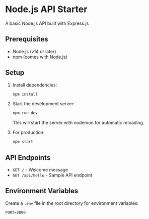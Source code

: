 # Node.js API Starter

A basic Node.js API built with Express.js

## Prerequisites

- Node.js (v14 or later)
- npm (comes with Node.js)

## Setup

1. Install dependencies:
   ```bash
   npm install
   ```

2. Start the development server:
   ```bash
   npm run dev
   ```
   This will start the server with nodemon for automatic reloading.

3. For production:
   ```bash
   npm start
   ```

## API Endpoints

- `GET /` - Welcome message
- `GET /api/hello` - Sample API endpoint

## Environment Variables

Create a `.env` file in the root directory for environment variables:

```
PORT=3000
```
